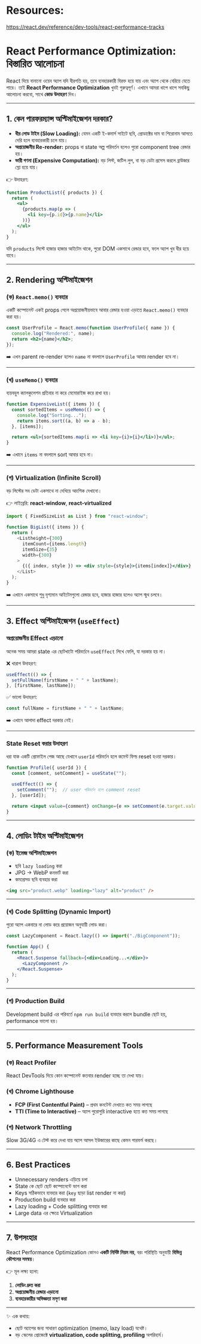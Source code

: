 # Resources:
https://react.dev/reference/dev-tools/react-performance-tracks

# React Performance Optimization: বিস্তারিত আলোচনা

React দিয়ে বানানো ওয়েব অ্যাপ যদি ধীরগতি হয়, তবে ব্যবহারকারী বিরক্ত হয়ে যায় এবং অ্যাপ থেকে বেরিয়ে যেতে পারে। তাই **React Performance Optimization** খুবই গুরুত্বপূর্ণ। এখানে আমরা ধাপে ধাপে সবকিছু আলোচনা করবো, সাথে **কোড উদাহরণ** দিব।

---

## 1. কেন পারফরম্যান্স অপ্টিমাইজেশন দরকার?

- **ধীর লোড টাইম (Slow Loading):** যেমন একটি ই-কমার্স সাইটে ছবি, প্রোডাক্টের দাম বা শিরোনাম আসতে দেরি হলে ব্যবহারকারী চলে যায়।
- **অপ্রয়োজনীয় Re-render:** props বা state অল্প পরিবর্তন হলেও পুরো component tree রেন্ডার হয়।
- **ভারী গণনা (Expensive Computation):** বড় লিস্ট, জটিল লুপ, বা বড় ডেটা প্রসেস করলে ব্রাউজার স্লো হয়ে যায়।

👉 উদাহরণ:

```jsx
function ProductList({ products }) {
  return (
    <ul>
      {products.map(p => (
        <li key={p.id}>{p.name}</li>
      ))}
    </ul>
  );
}

```

যদি `products` লিস্টে হাজার হাজার আইটেম থাকে, পুরো DOM একসাথে রেন্ডার হবে, ফলে অ্যাপ খুব ধীর হয়ে যাবে।

---

## 2. Rendering অপ্টিমাইজেশন

### (ক) `React.memo()` ব্যবহার

একটি কম্পোনেন্ট একই props পেলে অপ্রয়োজনীয়ভাবে আবার রেন্ডার হওয়া এড়াতে `React.memo()` ব্যবহার করা হয়।

```jsx
const UserProfile = React.memo(function UserProfile({ name }) {
  console.log("Rendered:", name);
  return <h2>{name}</h2>;
});

```

➡️ এখন parent re-render হলেও `name` না বদলালে `UserProfile` আবার render হবে না।

---

### (খ) `useMemo()` ব্যবহার

ব্যয়বহুল ক্যালকুলেশন প্রতিবার না করে মেমোরাইজ করে রাখা হয়।

```jsx
function ExpensiveList({ items }) {
  const sortedItems = useMemo(() => {
    console.log("Sorting...");
    return items.sort((a, b) => a - b);
  }, [items]);

  return <ul>{sortedItems.map(i => <li key={i}>{i}</li>)}</ul>;
}

```

➡️ এখানে `items` না বদলালে sort আবার হবে না।

---

### (গ) Virtualization (Infinite Scroll)

বড় লিস্টের সব ডেটা একসাথে না দেখিয়ে আংশিক দেখানো।

👉 লাইব্রেরি: **react-window**, **react-virtualized**

```jsx
import { FixedSizeList as List } from "react-window";

function BigList({ items }) {
  return (
    <Listheight={300}
      itemCount={items.length}
      itemSize={35}
      width={300}
    >
      {({ index, style }) => <div style={style}>{items[index]}</div>}
    </List>
  );
}

```

➡️ এখানে একসাথে শুধু দৃশ্যমান আইটেমগুলো রেন্ডার হবে, হাজার হাজার হলেও অ্যাপ স্মুথ চলবে।

---

## 3. Effect অপ্টিমাইজেশন (`useEffect`)

### অপ্রয়োজনীয় Effect এড়ানো

অনেক সময় আমরা state এর ছোটখাটো পরিবর্তনে `useEffect` লিখে ফেলি, যা দরকার হয় না।

❌ খারাপ উদাহরণ:

```jsx
useEffect(() => {
  setFullName(firstName + " " + lastName);
}, [firstName, lastName]);

```

✅ ভালো উদাহরণ:

```jsx
const fullName = firstName + " " + lastName;

```

➡️ এখানে আলাদা effect দরকার নেই।

---

### State Reset করার উদাহরণ

ধরা যাক একটি প্রোফাইল পেজ আছে যেখানে `userId` পরিবর্তন হলে কমেন্ট ফিল্ড reset হওয়া দরকার।

```jsx
function Profile({ userId }) {
  const [comment, setComment] = useState("");

  useEffect(() => {
    setComment("");  // user পরিবর্তন হলে comment reset
  }, [userId]);

  return <input value={comment} onChange={e => setComment(e.target.value)} />;
}

```

---

## 4. লোডিং টাইম অপ্টিমাইজেশন

### (ক) ইমেজ অপ্টিমাইজেশন

- ছবি `lazy loading` করা
- JPG → WebP কনভার্ট করা
- কমপ্রেসড ছবি ব্যবহার করা

```html
<img src="product.webp" loading="lazy" alt="product" />

```

---

### (খ) Code Splitting (Dynamic Import)

পুরো অ্যাপ একবারে না লোড করে প্রয়োজন অনুযায়ী লোড করা।

```jsx
const LazyComponent = React.lazy(() => import("./BigComponent"));

function App() {
  return (
    <React.Suspense fallback={<div>Loading...</div>}>
      <LazyComponent />
    </React.Suspense>
  );
}

```

---

### (গ) Production Build

Development build এর পরিবর্তে `npm run build` ব্যবহার করলে bundle ছোট হয়, performance ভালো হয়।

---

## 5. Performance Measurement Tools

### (ক) React Profiler

React DevTools দিয়ে কোন কম্পোনেন্ট কতবার render হচ্ছে তা দেখা যায়।

### (খ) Chrome Lighthouse

- **FCP (First Contentful Paint)** – প্রথম কনটেন্ট দেখাতে কত সময় লাগছে
- **TTI (Time to Interactive)** – অ্যাপ পুরোপুরি interactive হতে কত সময় লাগছে

### (গ) Network Throttling

Slow 3G/4G এ টেস্ট করে দেখা যায় অ্যাপ আসল ইউজারের কাছে কেমন পারফর্ম করছে।

---

## 6. Best Practices

- Unnecessary renders এড়িয়ে চলা
- State কে ছোট ছোট কম্পোনেন্টে ভাগ করা
- Keys সঠিকভাবে ব্যবহার করা (`key` ছাড়া list render না করা)
- Production build ব্যবহার করা
- Lazy loading + Code splitting ব্যবহার করা
- Large data এর ক্ষেত্রে Virtualization

---

## 7. উপসংহার

React Performance Optimization কোনও **একটি নির্দিষ্ট নিয়ম নয়**, বরং পরিস্থিতি অনুযায়ী **বিভিন্ন কৌশলের সমন্বয়**।

👉 মূল লক্ষ্য হলো:

1. **লোডিং দ্রুত করা**
2. **অপ্রয়োজনীয় রেন্ডার এড়ানো**
3. **ব্যবহারকারীর অভিজ্ঞতা মসৃণ করা**

---

✨ এক কথায়:

- ছোট অ্যাপের জন্য সাধারণ optimization (memo, lazy load) যথেষ্ট।
- বড় স্কেলের প্রোজেক্টে **virtualization, code splitting, profiling** অপরিহার্য।
